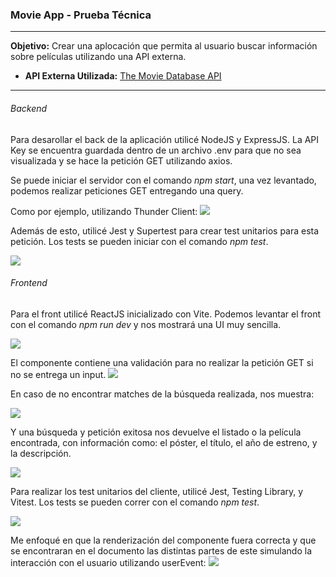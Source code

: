 ### Movie App - Prueba Técnica


------------

**Objetivo:** Crear una aplocación que permita al usuario buscar información sobre películas utilizando una API externa.

- **API Externa Utilizada:** [The Movie Database API](http:/https://developers.themoviedb.org/3/ "The Movie Database API")


------------

###### Backend

Para desarollar el back de la aplicación utilicé NodeJS y ExpressJS. La API Key se encuentra guardada dentro de un archivo .env para que no sea visualizada y se hace la petición GET utilizando axios.

Se puede iniciar el servidor con el comando *npm start*, una vez levantado, podemos realizar peticiones GET entregando una query.

Como por ejemplo, utilizando Thunder Client: 
[![](https://cdn.discordapp.com/attachments/704073351051870209/1073308012351082557/image.png)](http://https://cdn.discordapp.com/attachments/704073351051870209/1073308012351082557/image.png)

Además de esto, utilicé Jest y Supertest para crear test unitarios para esta petición. Los tests se pueden iniciar con el comando *npm test*.

[![](https://cdn.discordapp.com/attachments/704073351051870209/1073078010783219742/image.png)](http://https://cdn.discordapp.com/attachments/704073351051870209/1073078010783219742/image.png)

######  Frontend

Para el front utilicé ReactJS inicializado con Vite. Podemos levantar el front con el comando *npm run dev* y nos mostrará una UI muy sencilla. 

[![](https://cdn.discordapp.com/attachments/704073351051870209/1073309957719597166/image.png)](http://https://cdn.discordapp.com/attachments/704073351051870209/1073309957719597166/image.png)

El componente contiene una validación para no realizar la petición GET si no se entrega un input.
[![](https://cdn.discordapp.com/attachments/704073351051870209/1073310005496913982/image.png)](http://https://cdn.discordapp.com/attachments/704073351051870209/1073310005496913982/image.png)

En caso de no encontrar matches de la búsqueda realizada, nos muestra: 

[![](https://cdn.discordapp.com/attachments/704073351051870209/1073311742400139417/image.png)](http://https://cdn.discordapp.com/attachments/704073351051870209/1073311742400139417/image.png)

Y una búsqueda y petición exitosa nos devuelve el listado o la película encontrada, con información como: el póster, el título, el año de estreno, y la descripción.

[![](https://cdn.discordapp.com/attachments/704073351051870209/1073311673231867974/image.png)](http://https://cdn.discordapp.com/attachments/704073351051870209/1073311673231867974/image.png)

Para realizar los test unitarios del cliente, utilicé Jest, Testing Library, y Vitest. Los tests se pueden correr con el comando *npm test*.

[![](https://cdn.discordapp.com/attachments/704073351051870209/1073313717460160622/image.png)](http://https://cdn.discordapp.com/attachments/704073351051870209/1073313717460160622/image.png)

Me enfoqué en que la renderización del componente fuera correcta y que se encontraran en el documento las distintas partes de este simulando la interacción con el usuario utilizando userEvent: 
[![](https://cdn.discordapp.com/attachments/704073351051870209/1073314507532795984/image.png)](http:/https://cdn.discordapp.com/attachments/704073351051870209/1073314507532795984/image.png/)
